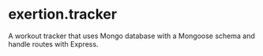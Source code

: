 # exertion.tracker
A workout tracker that  uses Mongo database with a Mongoose schema and handle routes with Express.

